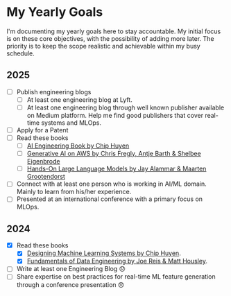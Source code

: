 # My Yearly Goals

I'm documenting my yearly goals here to stay accountable. My initial focus is on these core objectives, with the possibility of adding more later. The priority is to keep the scope realistic and achievable within my busy schedule.

## 2025

- [ ] Publish engineering blogs
    - [ ] At least one engineering blog at Lyft.
    - [ ] At least one engineering blog through well known publisher available on Medium platform. Help me find good publishers that cover real-time systems and MLOps.
- [ ] Apply for a Patent
- [ ] Read these books
    - [ ] [AI Engineering Book by Chip Huyen](https://a.co/d/1yFRjhV)
    - [ ] [Generative AI on AWS by Chris Fregly, Antje Barth & Shelbee Eigenbrode](https://a.co/d/3bz4c1w)
    - [ ] [Hands-On Large Language Models by Jay Alammar & Maarten Grootendorst](https://a.co/d/eTCQLsw)
- [ ] Connect with at least one person who is working in AI/ML domain. Mainly to learn from his/her experience.
- [ ] Presented at an international conference with a primary focus on MLOps.

## 2024

- [x] Read these books
    - [x] [Designing Machine Learning Systems by Chip Huyen](https://a.co/d/53xfE7T).
    - [x] [Fundamentals of Data Engineering by Joe Reis & Matt Housley](https://a.co/d/6yU0UaA).
- [ ] Write at least one Engineering Blog :disappointed:
- [ ] Share expertise on best practices for real-time ML feature generation through a conference presentation :disappointed:
